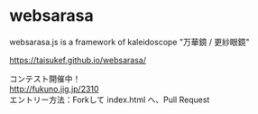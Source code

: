 # websarasa
websarasa.js is a framework of kaleidoscope "万華鏡 / 更紗眼鏡"

https://taisukef.github.io/websarasa/  

コンテスト開催中！  
http://fukuno.jig.jp/2310  
エントリー方法：Forkして index.html へ、Pull Request  
